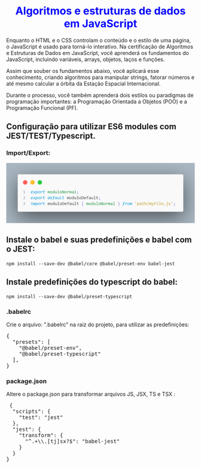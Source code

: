 <h1 align="center" style="color:blue">
Algoritmos e estruturas de dados em JavaScript    
</h1>

Enquanto o HTML e o CSS controlam o conteúdo e o estilo de uma página, o JavaScript é usado para torná-lo interativo. Na certificação de Algoritmos e Estruturas de Dados em JavaScript, você aprenderá os fundamentos do JavaScript, incluindo variáveis, arrays, objetos, laços e funções.

Assim que souber os fundamentos abaixo, você aplicará esse conhecimento, criando algoritmos para manipular strings, fatorar números e até mesmo calcular a órbita da Estação Espacial Internacional.

Durante o processo, você também aprenderá dois estilos ou paradigmas de programação importantes: a Programação Orientada a Objetos (POO) e a Programação Funcional (PF).

## Configuração para utilizar ES6 modules com JEST/TEST/Typescript.

### Import/Export: 
![Alt text](imagens-codesnap/code-modules-ES6.png)


## Instale o babel e suas predefinições e babel com o JEST:

    npm install --save-dev @babel/core @babel/preset-env babel-jest

## Instale predefinições do typescript do babel:

    npm install --save-dev @babel/preset-typescript


### .babelrc

Crie o arquivo: ".babelrc" na raiz do projeto, para utilizar as predefinições:

<pre>
{
  "presets": [
    "@babel/preset-env",
    "@babel/preset-typescript"
  ],
}
</pre>

### package.json

Altere o package.json para transformar arquivos JS, JSX, TS e TSX :

<pre> {
  "scripts": {
    "test": "jest"
  },
  "jest": {
    "transform": {
      "^.+\\.[tj]sx?$": "babel-jest"
    }
  }
}
</pre>